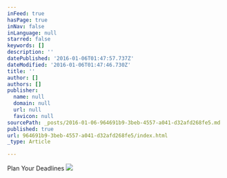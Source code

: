 ```yaml
---
inFeed: true
hasPage: true
inNav: false
inLanguage: null
starred: false
keywords: []
description: ''
datePublished: '2016-01-06T01:47:57.737Z'
dateModified: '2016-01-06T01:47:46.730Z'
title: ''
author: []
authors: []
publisher:
  name: null
  domain: null
  url: null
  favicon: null
sourcePath: _posts/2016-01-06-964691b9-3beb-4557-a041-d32afd268fe5.md
published: true
url: 964691b9-3beb-4557-a041-d32afd268fe5/index.html
_type: Article

---
```

Plan Your Deadlines
![](https://the-grid-user-content.s3-us-west-2.amazonaws.com/a9bbcb5e-21f4-42d1-8fb7-beabba1c9cf1.jpg)